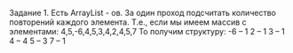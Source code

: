 Задание 1.
Есть ArrayList<Integer> - ов. За один проход подсчитать количество повторений каждого элемента.
Т.е., если мы имеем массив с элементами:
4,5,-6,4,5,3,4,2,4,5,7
То получим структуру:
-6 – 1
2 – 1
3 – 1
4 – 4
5 – 3
7 – 1

